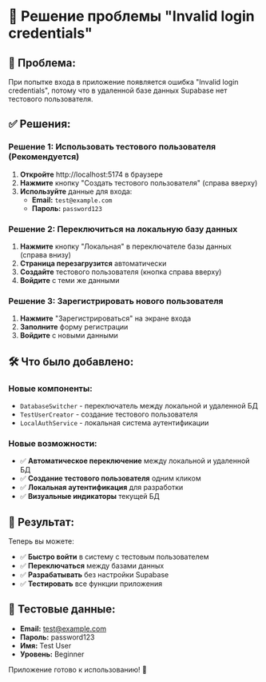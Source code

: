 # 🔐 Решение проблемы "Invalid login credentials"

## 🎯 **Проблема:**
При попытке входа в приложение появляется ошибка "Invalid login credentials", потому что в удаленной базе данных Supabase нет тестового пользователя.

## ✅ **Решения:**

### **Решение 1: Использовать тестового пользователя (Рекомендуется)**

1. **Откройте** http://localhost:5174 в браузере
2. **Нажмите** кнопку "Создать тестового пользователя" (справа вверху)
3. **Используйте** данные для входа:
   - **Email:** `test@example.com`
   - **Пароль:** `password123`

### **Решение 2: Переключиться на локальную базу данных**

1. **Нажмите** кнопку "Локальная" в переключателе базы данных (справа внизу)
2. **Страница перезагрузится** автоматически
3. **Создайте** тестового пользователя (кнопка справа вверху)
4. **Войдите** с теми же данными

### **Решение 3: Зарегистрировать нового пользователя**

1. **Нажмите** "Зарегистрироваться" на экране входа
2. **Заполните** форму регистрации
3. **Войдите** с новыми данными

## 🛠️ **Что было добавлено:**

### **Новые компоненты:**
- `DatabaseSwitcher` - переключатель между локальной и удаленной БД
- `TestUserCreator` - создание тестового пользователя
- `LocalAuthService` - локальная система аутентификации

### **Новые возможности:**
- ✅ **Автоматическое переключение** между локальной и удаленной БД
- ✅ **Создание тестового пользователя** одним кликом
- ✅ **Локальная аутентификация** для разработки
- ✅ **Визуальные индикаторы** текущей БД

## 🎉 **Результат:**
Теперь вы можете:
- ✅ **Быстро войти** в систему с тестовым пользователем
- ✅ **Переключаться** между базами данных
- ✅ **Разрабатывать** без настройки Supabase
- ✅ **Тестировать** все функции приложения

## 📝 **Тестовые данные:**
- **Email:** test@example.com
- **Пароль:** password123
- **Имя:** Test User
- **Уровень:** Beginner

Приложение готово к использованию! 🚀



























